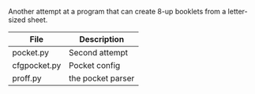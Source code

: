 Another attempt at a program that can create 8-up booklets from a letter-sized sheet.

| File | Description |
| ----- | ----- |
|pocket.py | Second attempt |
|cfgpocket.py | Pocket config |
|proff.py | the pocket parser |

